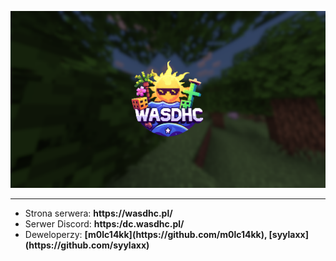 <p align="center">
    <img src="./assets/Banner.png" width="1080">
</p>

<hr />

<ul>
    <li>
        Strona serwera: <b>https://wasdhc.pl/</b>
    </li>
    <li>
        Serwer Discord: <b>https:/dc.wasdhc.pl/</b>
    </li>
    <li>
        Deweloperzy: <b>[m0lc14kk](https://github.com/m0lc14kk), [syylaxx](https://github.com/syylaxx)</b>
    </li>
</ul>